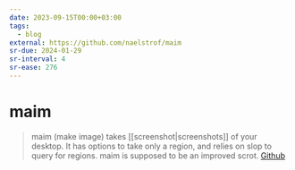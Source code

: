 ```yaml
---
date: 2023-09-15T00:00+03:00
tags:
  - blog
external: https://github.com/naelstrof/maim
sr-due: 2024-01-29
sr-interval: 4
sr-ease: 276
---
```


# maim

> maim (make image) takes [[screenshot|screenshots]] of your desktop. It has
> options to take only a region, and relies on slop to query for regions. maim
> is supposed to be an improved scrot.
> [Github](https://github.com/naelstrof/maim)
